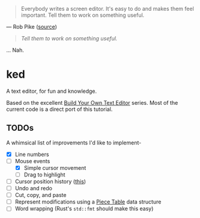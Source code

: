 > Everybody writes a screen editor. It's easy to do and makes them feel important. Tell them to work on something useful.

— Rob Pike ([source](https://news.ycombinator.com/item?id=20607261))

> _Tell them to work on something useful._

...
Nah.

# ked
A text editor, for fun and knowledge.

Based on the excellent [Build Your Own Text Editor](https://viewsourcecode.org/snaptoken/kilo/) series.
Most of the current code is a direct port of this tutorial.

## TODOs
A whimsical list of improvements I'd like to implement-
- [x] Line numbers
- [ ] Mouse events
    - [x] Simple cursor movement
    - [ ] Drag to highlight
- [ ] Cursor position history ([this](https://austinhenley.com/blog/images/textcursor.gif))
- [ ] Undo and redo
- [ ] Cut, copy, and paste
- [ ] Represent modifications using a [Piece Table](https://en.wikipedia.org/wiki/Piece_table) data structure
- [ ] Word wrapping (Rust's `std::fmt` should make this easy)
